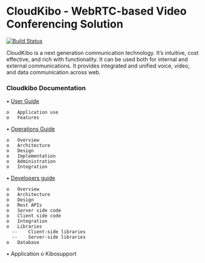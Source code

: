 # CloudKibo - WebRTC-based Video Conferencing Solution  

[![Build Status](https://api.shippable.com/projects/550a83015ab6cc1352a4c97c/badge?branchName=master)](https://app.shippable.com/projects/550a83015ab6cc1352a4c97c/builds/latest)   
      
    
   

CloudKibo is a next generation communication technology. It’s intuitive, cost effective, and rich with functionality. It can be used both for internal and external communications. It provides integrated and unified voice, video, and data communication across web.

### Cloudkibo Documentation

•	 [User Guide](https://github.com/Cloudkibo/CloudKibo/blob/master/cloudkibo_documentation/UserGuide.md)

    o	Application use
    o	Features
•	 [Operations Guide](https://github.com/Cloudkibo/CloudKibo/blob/master/cloudkibo_documentation/OperationGuide.md)

    o	Overview
    o	Architecture
    o	Design
    o	Implementation 
    o	Administration
    o	Integration
  
•	 [Developers guide ](https://github.com/Cloudkibo/CloudKibo/blob/master/cloudkibo_documentation/DeveopersGuide.md)

    o	Overview
    o	Architecture
    o	Design
    o	Rest APIs
    o	Server side code
    o	Client side code
    o	Integration
    o	Libraries
      --	Client-side libraries 
      --	Server-side libraries
    o	Database
    
•	Application
    o	Kibosupport


